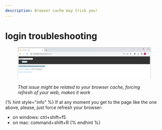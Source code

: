 ```yaml
---
description: Browser cache may trick you!
---
```


# login troubleshooting

<figure><img src="../../../../.gitbook/assets/Screenshot 2023-03-13 at 16.41.43.png" alt=""><figcaption><p><em>That issue might be related to your browser cache, forcing refresh of your web, makes it work</em></p></figcaption></figure>

{% hint style="info" %}
If at any moment you get to the page like the one above, please, just force refresh your browser:&#x20;

* on windows: ctrl+shift+f5
* on mac: command+shift+R
{% endhint %}

